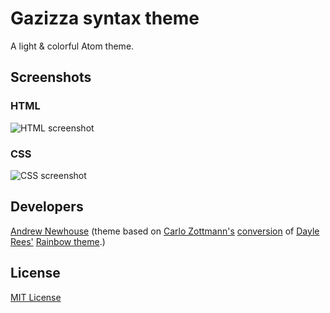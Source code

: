 # Gazizza syntax theme

A light &amp; colorful Atom theme.

## Screenshots

### HTML

![HTML screenshot](https://f.cloud.github.com/assets/69169/2289498/4c3cb0ec-a009-11e3-8dbd-077ee11741e5.gif)

### CSS

![CSS screenshot](https://f.cloud.github.com/assets/69169/2289498/4c3cb0ec-a009-11e3-8dbd-077ee11741e5.gif)


## Developers

[Andrew Newhouse](https://github.com/logoandrew)
(theme based on [Carlo Zottmann's](https://github.com/carlo) [conversion](https://github.com/carlo/rainbow-theme) of [Dayle Rees'](https://github.com/daylerees) [Rainbow theme](https://github.com/daylerees/colour-schemes).)

## License

[MIT License](http://opensource.org/licenses/MIT)
